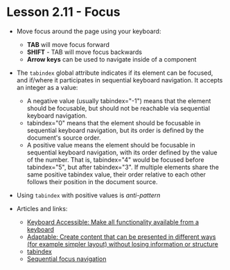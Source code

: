 # Lesson 2.11 - Focus

* Move focus around the page using your keyboard:
   * **TAB** will move focus forward
   * **SHIFT** - TAB will move focus backwards
   * **Arrow keys** can be used to navigate inside of a component


* The `tabindex` global attribute indicates if its element can be focused, and if/where it participates in sequential keyboard navigation. It accepts an integer as a value:
   * A negative value (usually tabindex="-1") means that the element should be focusable, but should not be reachable via sequential keyboard navigation.
   * tabindex="0" means that the element should be focusable in sequential keyboard navigation, but its order is defined by the document's source order.
   * A positive value means the element should be focusable in sequential keyboard navigation, with its order defined by the value of the number. That is, tabindex="4" would be focused before tabindex="5", but after tabindex="3". If multiple elements share the same positive tabindex value, their order relative to each other follows their position in the document source.


 * Using `tabindex` with positive values is *anti-pattern*


* Articles and links:
   * [Keyboard Accessible: Make all functionality available from a keyboard](https://webaim.org/standards/wcag/checklist#sc2.1.1)
   * [Adaptable: Create content that can be presented in different ways (for example simpler layout) without losing information or structure](https://webaim.org/standards/wcag/checklist#sc1.3.2)
   * [tabindex](https://developer.mozilla.org/en-US/docs/Web/HTML/Global_attributes/tabindex)
   * [Sequential focus navigation](https://www.w3.org/TR/html5/editing.html#sequential-focus-navigation-and-the-tabindex-attribute)
